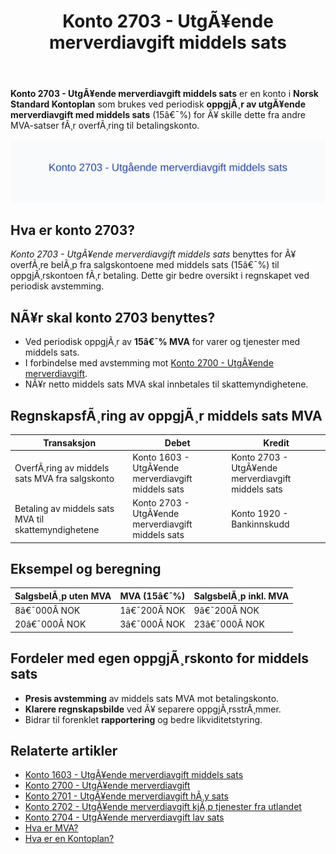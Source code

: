 ﻿---
title: "Konto 2703 - UtgÃ¥ende merverdiavgift middels sats"
meta_title: "2703-utgaende-merverdiavgift-middels-sats"
meta_description: '**Konto 2703 - UtgÃ¥ende merverdiavgift middels sats** er en konto i **Norsk Standard Kontoplan** som brukes ved periodisk **oppgjÃ¸r av utgÃ¥ende merverdiavgif...'
slug: 2703-utgaende-merverdiavgift-middels-sats
type: blog
layout: pages/single
---

**Konto 2703 - UtgÃ¥ende merverdiavgift middels sats** er en konto i **Norsk Standard Kontoplan** som brukes ved periodisk **oppgjÃ¸r av utgÃ¥ende merverdiavgift med middels sats** (15â€¯%) for Ã¥ skille dette fra andre MVA-satser fÃ¸r overfÃ¸ring til betalingskonto.

![Illustrasjon av konto 2703 UtgÃ¥ende merverdiavgift middels sats](2703-utgaende-merverdiavgift-middels-sats-image.svg)

## Hva er konto 2703?

*Konto 2703 - UtgÃ¥ende merverdiavgift middels sats* benyttes for Ã¥ overfÃ¸re belÃ¸p fra salgskontoene med middels sats (15â€¯%) til oppgjÃ¸rskontoen fÃ¸r betaling. Dette gir bedre oversikt i regnskapet ved periodisk avstemming.

## NÃ¥r skal konto 2703 benyttes?

* Ved periodisk oppgjÃ¸r av **15â€¯% MVA** for varer og tjenester med middels sats.
* I forbindelse med avstemming mot [Konto 2700 - UtgÃ¥ende merverdiavgift](/blogs/kontoplan/2700-utgaende-merverdiavgift "Konto 2700 - UtgÃ¥ende merverdiavgift").
* NÃ¥r netto middels sats MVA skal innbetales til skattemyndighetene.

## RegnskapsfÃ¸ring av oppgjÃ¸r middels sats MVA

| Transaksjon                                              | Debet                                                     | Kredit                                      |
|----------------------------------------------------------|-----------------------------------------------------------|----------------------------------------------|
| OverfÃ¸ring av middels sats MVA fra salgskonto            | Konto 1603 - UtgÃ¥ende merverdiavgift middels sats         | Konto 2703 - UtgÃ¥ende merverdiavgift middels sats |
| Betaling av middels sats MVA til skattemyndighetene      | Konto 2703 - UtgÃ¥ende merverdiavgift middels sats         | Konto 1920 - Bankinnskudd                    |

## Eksempel og beregning

| SalgsbelÃ¸p uten MVA | MVA (15â€¯%)   | SalgsbelÃ¸p inkl. MVA |
|---------------------|--------------|----------------------|
| 8â€¯000Â NOK           | 1â€¯200Â NOK    | 9â€¯200Â NOK            |
| 20â€¯000Â NOK          | 3â€¯000Â NOK    | 23â€¯000Â NOK           |

## Fordeler med egen oppgjÃ¸rskonto for middels sats

* **Presis avstemming** av middels sats MVA mot betalingskonto.
* **Klarere regnskapsbilde** ved Ã¥ separere oppgjÃ¸rsstrÃ¸mmer.
* Bidrar til forenklet **rapportering** og bedre likviditetstyring.

## Relaterte artikler

* [Konto 1603 - UtgÃ¥ende merverdiavgift middels sats](/blogs/kontoplan/1603-utgaende-merverdiavgift-middels-sats "Konto 1603 - UtgÃ¥ende merverdiavgift middels sats")
* [Konto 2700 - UtgÃ¥ende merverdiavgift](/blogs/kontoplan/2700-utgaende-merverdiavgift "Konto 2700 - UtgÃ¥ende merverdiavgift")
* [Konto 2701 - UtgÃ¥ende merverdiavgift hÃ¸y sats](/blogs/kontoplan/2701-utgaende-merverdiavgift-hoy-sats "Konto 2701 - UtgÃ¥ende merverdiavgift hÃ¸y sats")
* [Konto 2702 - UtgÃ¥ende merverdiavgift kjÃ¸p tjenester fra utlandet](/blogs/kontoplan/2702-utgaende-merverdiavgift-kjop-tjen-fra-utlandet "Konto 2702 - UtgÃ¥ende merverdiavgift kjÃ¸p tjenester fra utlandet")
* [Konto 2704 - UtgÃ¥ende merverdiavgift lav sats](/blogs/kontoplan/2704-utgaende-merverdiavgift-lav-sats "Konto 2704 - UtgÃ¥ende merverdiavgift lav sats")
* [Hva er MVA?](/blogs/regnskap/hva-er-moms-mva "Hva er MVA? MVA-regnskapsfÃ¸ring og merverdiavgift")
* [Hva er en Kontoplan?](/blogs/regnskap/hva-er-kontoplan "Hva er en Kontoplan? Komplett Guide til Kontoplaner i Norsk Regnskap")

